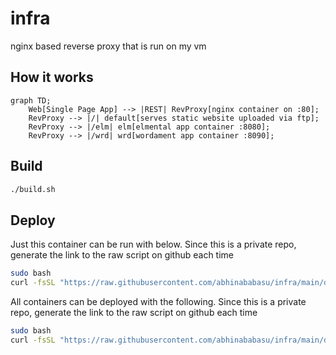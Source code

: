 infra
=====
nginx based reverse proxy that is run on my vm

How it works
------------

```mermaid
graph TD;
    Web[Single Page App] --> |REST| RevProxy[nginx container on :80];
    RevProxy --> |/| default[serves static website uploaded via ftp];
    RevProxy --> |/elm| elm[elmental app container :8080];
    RevProxy --> |/wrd| wrd[wordament app container :8090];

```

Build
-----
``` bash
./build.sh
```

Deploy
------
Just this container can be run with below. Since this is a private repo, generate the link to the raw script on github each time

``` bash
sudo bash
curl -fsSL "https://raw.githubusercontent.com/abhinababasu/infra/main/deploy.sh?token=GHSAT0AAAAAAB26S7FFMCSRHQ23PFOQPDTGY4HBHLA" | bash
```

All containers can be deployed with the following. Since this is a private repo, generate the link to the raw script on github each time

``` bash
sudo bash
curl -fsSL "https://raw.githubusercontent.com/abhinababasu/infra/main/deployall.sh?token=GHSAT0AAAAAAB26S7FF6HBIOGDGK77ZO6ZAY4KJKWA" | bash

```